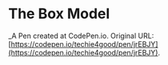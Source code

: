 # The Box Model
 _A Pen created at CodePen.io. Original URL: [https://codepen.io/techie4good/pen/jrEBJY](https://codepen.io/techie4good/pen/jrEBJY).

 